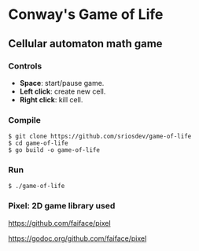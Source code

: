 # Conway's Game of Life
## Cellular automaton math game

### Controls
* **Space**: start/pause game.
* **Left click**: create new cell.
* **Right click**: kill cell.

### Compile

```
$ git clone https://github.com/sriosdev/game-of-life
$ cd game-of-life
$ go build -o game-of-life
```

### Run

```
$ ./game-of-life
```

### Pixel: 2D game library used
https://github.com/faiface/pixel

https://godoc.org/github.com/faiface/pixel

